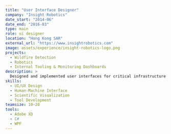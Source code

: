 ```yaml
---
title: "User Interface Designer"
company: "Insight Robotics"
date_start: "2014-06"
date_end: "2016-03"
type: main
role: ui designer
location: "Hong Kong SAR"
external_url: "https://www.insightrobotics.com"
image: assets/experience/insight-robotics-logo.png
projects:
  - Wildfire Detection
  - Robotics 
  - Internal Tooling & Monitoring Dashboards
description: >
  Designed and implemented user interfaces for critical infrastructure tools and robotics monitoring systems. Focused on usability and data visualization for real-time remote control.
skills:
  - UI/UX Design
  - Human-Machine Interface
  - Scientific Visualization
  - Tool Development
teamsize: 10–20
tools:
  - Adobe XD
  - C#
  - WPF
---
```

